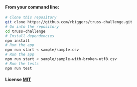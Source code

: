 #### From your command line:

```bash
# Clone this repository
git clone https://github.com/rbiggers/truss-challenge.git
# Go into the repository
cd truss-challenge
# Install dependencies
npm install
# Run the app
npm run start < sample/sample.csv
# Run the app
npm run start < sample/sample-with-broken-utf8.csv
# Run the tests
npm run test
```

#### License [MIT](LICENSE.md)